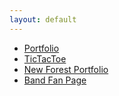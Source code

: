 ```yaml
---
layout: default
---
```


<body>
    <div class="list">
        <ul>
            <li><a href="https://demonzeeman.github.io/dummy-portfolio/">Portfolio</a></li>
            <li><a href="https://demonzeeman.github.io/Tic-Tac-Toe/">TicTacToe</a></li>
            <li><a href="https://demonzeeman.github.io/bootstrap-portfolio/">New Forest Portfolio</a></li> 
            <li><a href="https://demonzeeman.github.io/Band-Fan-Page/">Band Fan Page<a/></li>
        </ul>
    </div>
</body>
